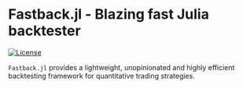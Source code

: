 # Fastback.jl - Blazing fast Julia backtester

[![License](https://img.shields.io/badge/License-Apache%202.0-blue.svg)](https://opensource.org/licenses/Apache-2.0)

`Fastback.jl` provides a lightweight, unopinionated and highly efficient backtesting framework for quantitative trading strategies.
